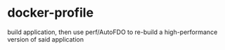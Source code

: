 # docker-profile
build application, then use perf/AutoFDO to re-build a high-performance version of said application

